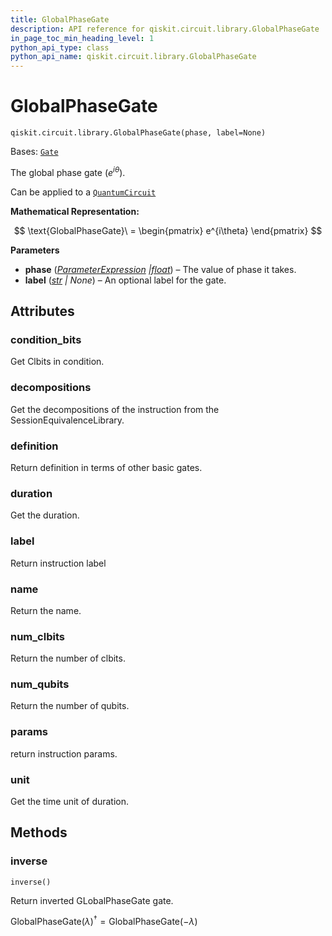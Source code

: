 ```yaml
---
title: GlobalPhaseGate
description: API reference for qiskit.circuit.library.GlobalPhaseGate
in_page_toc_min_heading_level: 1
python_api_type: class
python_api_name: qiskit.circuit.library.GlobalPhaseGate
---
```


# GlobalPhaseGate

<span id="qiskit.circuit.library.GlobalPhaseGate" />

`qiskit.circuit.library.GlobalPhaseGate(phase, label=None)`

Bases: [`Gate`](qiskit.circuit.Gate "qiskit.circuit.gate.Gate")

The global phase gate ($e^{i\theta}$).

Can be applied to a [`QuantumCircuit`](qiskit.circuit.QuantumCircuit "qiskit.circuit.QuantumCircuit")

**Mathematical Representation:**

$$
\text{GlobalPhaseGate}\ =
    \begin{pmatrix}
        e^{i\theta}
    \end{pmatrix}
$$

**Parameters**

*   **phase** ([*ParameterExpression*](qiskit.circuit.ParameterExpression "qiskit.circuit.parameterexpression.ParameterExpression")  *|*[*float*](https://docs.python.org/3/library/functions.html#float "(in Python v3.11)")) – The value of phase it takes.
*   **label** ([*str*](https://docs.python.org/3/library/stdtypes.html#str "(in Python v3.11)") *| None*) – An optional label for the gate.

## Attributes

<span id="qiskit.circuit.library.GlobalPhaseGate.condition_bits" />

### condition\_bits

Get Clbits in condition.

<span id="qiskit.circuit.library.GlobalPhaseGate.decompositions" />

### decompositions

Get the decompositions of the instruction from the SessionEquivalenceLibrary.

<span id="qiskit.circuit.library.GlobalPhaseGate.definition" />

### definition

Return definition in terms of other basic gates.

<span id="qiskit.circuit.library.GlobalPhaseGate.duration" />

### duration

Get the duration.

<span id="qiskit.circuit.library.GlobalPhaseGate.label" />

### label

Return instruction label

<span id="qiskit.circuit.library.GlobalPhaseGate.name" />

### name

Return the name.

<span id="qiskit.circuit.library.GlobalPhaseGate.num_clbits" />

### num\_clbits

Return the number of clbits.

<span id="qiskit.circuit.library.GlobalPhaseGate.num_qubits" />

### num\_qubits

Return the number of qubits.

<span id="qiskit.circuit.library.GlobalPhaseGate.params" />

### params

return instruction params.

<span id="qiskit.circuit.library.GlobalPhaseGate.unit" />

### unit

Get the time unit of duration.

## Methods

### inverse

<span id="qiskit.circuit.library.GlobalPhaseGate.inverse" />

`inverse()`

Return inverted GLobalPhaseGate gate.

$\text{GlobalPhaseGate}(\lambda)^{\dagger} = \text{GlobalPhaseGate}(-\lambda)$

